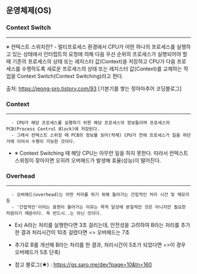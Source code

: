 ## 운영체제(OS)

### Context Switch
-----
  ※ 컨텍스트 스위치란?
    - 멀티프로세스 환경에서 CPU가 어떤 하나의 프로세스를 실행하고 있는 상태에서 인터럽트의 요청에 의해 다음 우선 순위의 프로세스가 실행되어야 할 때
      기존의 프로세스의 상태 또는 레지스터 값(Context)을 저장하고 CPU가 다음 프로세스를 수행하도록 새로운 프로세스의 상태 또는 레지스터 값(Context)를
      교체하는 작업을 Context Switch(Context Switching)라고 한다.

  출처: https://jeong-pro.tistory.com/93 [기본기를 쌓는 정아마추어 코딩블로그]



### Context
----
```
  - CPU가 해당 프로세스를 실행하기 위한 해당 프로세스의 정보들이며 프로세스의 PCB(Process Control Block)에 저장된다.
  - 그래서 컨텍스트 스위칭 때 PCB의 정보를 읽어(적재) CPU가 전에 프로세스가 일을 하던 거에 이어서 수행이 가능한 것이다.
```
+ ※ Context Switching 때 해당 CPU는 아무런 일을 하지 못한다. 따라서 컨텍스트 스위칭이 잦아지면 오히려 오버헤드가 발생해 효율(성능)이 떨어진다.

### Overhead
----
```
  - 오버헤드(overhead)는 어떤 처리를 하기 위해 들어가는 간접적인 처리 시간 및 메모리 등
  - '간접적인'이라는 표현이 들어가는 이유는 목적 달성에 본질적인 것은 아니지만 필요한 자원이기 때문이다. 즉 반드시..는 아닌 것이다. 
```
  + Ex) A라는 처리를 실행한다면 3초 걸리는데, 안전성을 고려하여 B라는 처리를 추가한 결과 처리시간이 10초 걸렸다면 => 오버헤드는 7초 
  + 추가로 B를 개선해 B라는 처리를 한 결과, 처리시간이 5초가 되었다면 =>이 경우 오버헤드가 5초 단축)


+ 참고 블로그(★) : https://gs.saro.me/dev?page=10&tn=160 

